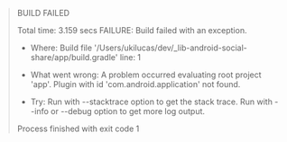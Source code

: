 

>BUILD FAILED
>
>Total time: 3.159 secs
>FAILURE: Build failed with an exception.
>
>* Where:
>Build file '/Users/ukilucas/dev/_lib-android-social-share/app/build.gradle' line: 1
>
>* What went wrong:
>A problem occurred evaluating root project 'app'.
> Plugin with id 'com.android.application' not found.
>
>* Try:
>Run with --stacktrace option to get the stack trace. Run with --info or --debug option to get more log output.
>
>Process finished with exit code 1
